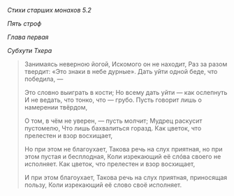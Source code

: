 *Стихи старших монахов 5\.2*

*Пять строф*

*Глава первая*

*Субхути Тхера*

> Занимаясь неверною йогой,
> Искомого он не находит,
> Раз за разом твердит:
> «Это знаки в небе дурные»\.
> Дать уйти одной беде, что победила, —
>
> Это словно выиграть в кости;
> Но всему дать уйти — как ослепнуть
> И не ведать, что тонко, что — грубо\.
> Пусть говорит лишь о намерении твёрдом,
>
> О том, в чём не уверен, — пусть молчит;
> Мудрец раскусит пустомелю,
> Что лишь бахвалиться горазд\.
> Как цветок, что прелестен и взор восхищает,
>
> Но при этом не благоухает,
> Такова речь на слух приятная, но при этом пустая и бесплодная,
> Коли изрекающий её слóва своего не исполняет\.
> Как цветок, что прелестен и взор восхищает,
>
> И при этом благоухает,
> Такова речь на слух приятная, приносящая пользу,
> Коли изрекающий её слово своё исполняет\.